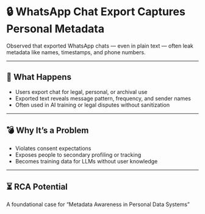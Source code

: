 # 🔒 WhatsApp Chat Export Captures Personal Metadata

Observed that exported WhatsApp chats — even in plain text — often leak metadata like names, timestamps, and phone numbers.

---

## 🚨 What Happens

- Users export chat for legal, personal, or archival use
- Exported text reveals message pattern, frequency, and sender names
- Often used in AI training or legal disputes without sanitization

---

## 💣 Why It’s a Problem

- Violates consent expectations
- Exposes people to secondary profiling or tracking
- Becomes training data for LLMs without user knowledge

---

## ⏳ RCA Potential

A foundational case for “Metadata Awareness in Personal Data Systems”
